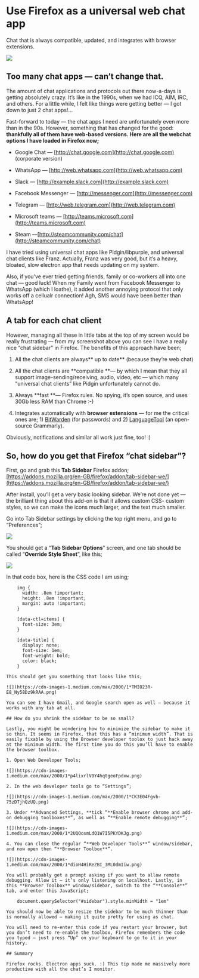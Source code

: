 
# Use Firefox as a universal web chat app

Chat that is always compatible, updated, and integrates with browser extensions.

![](https://cdn-images-1.medium.com/max/2000/1*OipmMST8SR-H6dmynmF_SA.png)

## Too many chat apps — can’t change that.

The amount of chat applications and protocols out there now-a-days is getting absolutely crazy. It’s like in the 1990s, when we had ICQ, AIM, IRC, and others. For a little while, I felt like things were getting better — I got down to just 2 chat apps!…

Fast-forward to today — the chat apps I need are unfortunately even more than in the 90s. However, something that has changed for the good: **thankfully all of them have web-based versions. **Here are all the webchat options I have loaded in Firefox now**;**

* Google Chat — [http://chat.google.com](http://chat.google.com) (corporate version)

* WhatsApp — [http://web.whatsapp.com](http://web.whatsapp.com)

* Slack — [http://example.slack.com](http://example.slack.com)

* Facebook Messenger — [http://messenger.com](http://messenger.com)

* Telegram — [http://web.telegram.com](http://web.telegram.com)

* Microsoft teams — [http://teams.microsoft.com](http://teams.microsoft.com)

* Steam —[http://steamcommunity.com/chat](http://steamcommunity.com/chat)

I have tried using universal chat apps like Pidgin/libpurple, and universal chat clients like Franz. Actually, Franz was very good, but it’s a heavy, bloated, slow electron app that needs updating on my system.

Also, if you’ve ever tried getting friends, family or co-workers all into one chat — good luck! When my Family went from Facebook Messenger to WhatsApp (which I loathe), it added another annoying protocol that only works off a cellualr connection! Agh, SMS would have been better than WhatsApp!

## A tab for each chat client

However, managing all these in little tabs at the top of my screen would be really frustrating — from my screenshot above you can see I have a really nice “chat sidebar” in Firefox. The benefits of this approach have been;

1. All the chat clients are always** up to date** (because they’re web chat)

1. All the chat clients are **compatible **— by which I mean that they all support image-sending/receiving, audio, video, etc — which many “universal chat clients” like Pidgin unfortunately cannot do.

1. Always **fast **— Firefox rules. No spying, it’s open source, and uses 30Gb less RAM than Chrome :-)

1. Integrates automatically with **browser extensions** — for me the critical ones are; 1) [BitWarden](https://bitwarden.com/) (for passwords) and 2) [LanguageTool](https://languagetool.org/) (an open-source Grammarly).

Obviously, notifications and similar all work just fine, too! :)

## So, how do you get that Firefox “chat sidebar”?

First, go and grab this **Tab Sidebar** Firefox addon; [https://addons.mozilla.org/en-GB/firefox/addon/tab-sidebar-we/](https://addons.mozilla.org/en-GB/firefox/addon/tab-sidebar-we/)

After install, you’ll get a very basic looking sidebar. We’re not done yet — the brilliant thing about this add-on is that it allows custom CSS- custom styles, so we can make the icons much larger, and the text much smaller.

Go into Tab Sidebar settings by clicking the top right menu, and go to “Preferences”;

![](https://cdn-images-1.medium.com/max/2000/1*ZhuMTsEONcz80ruG0EmziQ.png)

You should get a “**Tab Sidebar Options**” screen, and one tab should be called “**Override Style Sheet**”, like this;

![](https://cdn-images-1.medium.com/max/2000/1*G0iW_OgMdVefjm-N4pjKLA.png)

In that code box, here is the CSS code I am using;

```
    img {
      width: .8em !important;
      height: .8em !important;
      margin: auto !important;
    }

    [data-ctl=items] {
      font-size: 3em;
    }

    [data-title] {
      display: none;
      font-size: 1em;
      font-weight: bold;
      color: black;
    }

This should get you something that looks like this;

![](https://cdn-images-1.medium.com/max/2000/1*TMIO23R-E8_Ny58Dz9kRAA.png)

You can see I have Gmail, and Google search open as well — because it works with any tab at all.

## How do you shrink the sidebar to be so small?

Lastly, you might be wondering how to minimize the sidebar to make it so thin. It seems in Firefox, that this has a “minimum width”. That is easily fixable by using the Browser developer toolox to just hack away at the minimum width. The first time you do this you’ll have to enable the browser toolbox.

1. Open Web Developer Tools;

![](https://cdn-images-1.medium.com/max/2000/1*p4lixrlV0Y4hqtgeoFpdxw.png)

2. In the web developer tools go to “Settings”;

![](https://cdn-images-1.medium.com/max/2000/1*CK3E04Fgvb-75zDTjhQzUQ.png)

3. Under **Advanced Settings, **tick “**Enable browser chrome and add-on debugging toolboxes**”, as well as “**Enable remote debugging**”;

![](https://cdn-images-1.medium.com/max/2000/1*2UQQosmLdQ1W7I5PKYDKJg.png)

4. You can close the regular “**Web Developer Tools**” window/sidebar, and now open then “**Browser Toolbox**”.

![](https://cdn-images-1.medium.com/max/2000/1*dioH4HiReZBI_3ML0dmIiw.png)

You will probably get a prompt asking if you want to allow remote debugging. Allow it — it’s only listening on localhost. Lastly, in this **Browser Toolbox** window/sidebar, switch to the “**Console**” tab, and enter this JavaScript;

    document.querySelector("#sidebar").style.minWidth = "1em"

You should now be able to resize the sidebar to be much thinner than is normally allowed — making it quite pretty for using as chat.

You will need to re-enter this code if you restart your browser, but you don’t need to re-enable the toolbox, Firefox remembers the code you typed — just press “Up” on your keyboard to go to it in your history.

## Summary

Firefox rocks. Electron apps suck. :) This tip made me massively more productive with all the chat’s I monitor.
